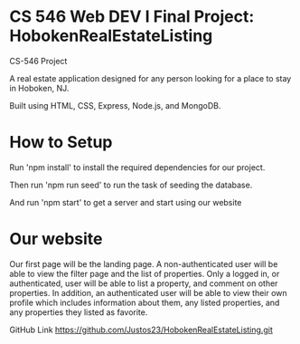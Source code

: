 # CS 546 Web DEV I Final Project: HobokenRealEstateListing
CS-546 Project

A real estate application designed for any person looking for a place to stay in Hoboken, NJ.

Built using HTML, CSS, Express, Node.js, and MongoDB.

# How to Setup
Run 'npm install' to install the required dependencies for our project.

Then run 'npm run seed' to run the task of seeding the database.

And run 'npm start' to get a server and start using our website

# Our website
Our first page will be the landing page.
A non-authenticated user will be able to view the filter page and the list of properties.
Only a logged in, or authenticated, user will be able to list a property, and comment on other properties.
In addition, an authenticated user will be able to view their own profile which includes information about them, any listed properties, and any properties they listed as favorite.

GitHub Link
https://github.com/Justos23/HobokenRealEstateListing.git
